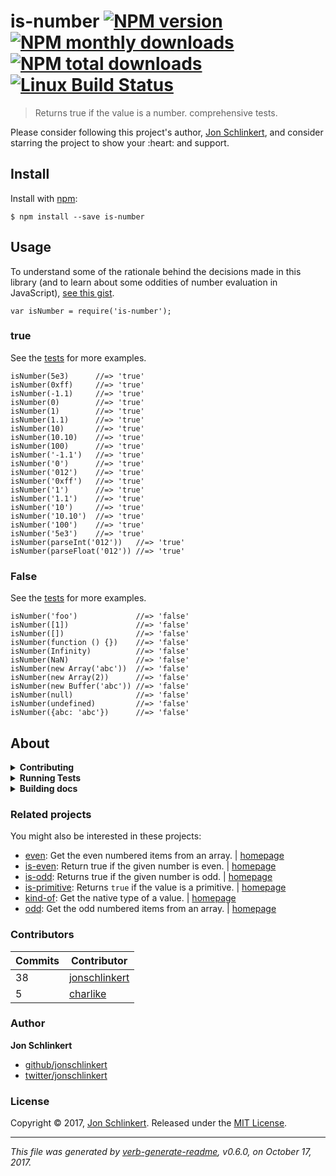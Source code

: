 <h1 id="is-number-%21npm-version-%21npm-monthly-downloads-%21npm-total-downloads-%21linux-build-status">is-number <a href="https://www.npmjs.com/package/is-number"><img src="https://img.shields.io/npm/v/is-number.svg?style=flat" alt="NPM version" /></a> <a href="https://npmjs.org/package/is-number"><img src="https://img.shields.io/npm/dm/is-number.svg?style=flat" alt="NPM monthly downloads" /></a> <a href="https://npmjs.org/package/is-number"><img src="https://img.shields.io/npm/dt/is-number.svg?style=flat" alt="NPM total downloads" /></a> <a href="https://travis-ci.org/jonschlinkert/is-number"><img src="https://img.shields.io/travis/jonschlinkert/is-number.svg?style=flat&amp;label=Travis" alt="Linux Build Status" /></a></h1>

<blockquote>
  <p>Returns true if the value is a number. comprehensive tests.</p>
</blockquote>

<p>Please consider following this project's author, <a href="https://github.com/jonschlinkert">Jon Schlinkert</a>, and consider starring the project to show your :heart: and support.</p>

<h2 id="install">Install</h2>

<p>Install with <a href="https://www.npmjs.com/">npm</a>:</p>

<pre><code class="sh">$ npm install --save is-number
</code></pre>

<h2 id="usage">Usage</h2>

<p>To understand some of the rationale behind the decisions made in this library (and to learn about some oddities of number evaluation in JavaScript), <a href="https://gist.github.com/jonschlinkert/e30c70c713da325d0e81">see this gist</a>.</p>

<pre><code class="js">var isNumber = require('is-number');
</code></pre>

<h3 id="true">true</h3>

<p>See the <a href="./test.js">tests</a> for more examples.</p>

<pre><code class="js">isNumber(5e3)      //=&gt; 'true'
isNumber(0xff)     //=&gt; 'true'
isNumber(-1.1)     //=&gt; 'true'
isNumber(0)        //=&gt; 'true'
isNumber(1)        //=&gt; 'true'
isNumber(1.1)      //=&gt; 'true'
isNumber(10)       //=&gt; 'true'
isNumber(10.10)    //=&gt; 'true'
isNumber(100)      //=&gt; 'true'
isNumber('-1.1')   //=&gt; 'true'
isNumber('0')      //=&gt; 'true'
isNumber('012')    //=&gt; 'true'
isNumber('0xff')   //=&gt; 'true'
isNumber('1')      //=&gt; 'true'
isNumber('1.1')    //=&gt; 'true'
isNumber('10')     //=&gt; 'true'
isNumber('10.10')  //=&gt; 'true'
isNumber('100')    //=&gt; 'true'
isNumber('5e3')    //=&gt; 'true'
isNumber(parseInt('012'))   //=&gt; 'true'
isNumber(parseFloat('012')) //=&gt; 'true'
</code></pre>

<h3 id="false">False</h3>

<p>See the <a href="./test.js">tests</a> for more examples.</p>

<pre><code class="js">isNumber('foo')             //=&gt; 'false'
isNumber([1])               //=&gt; 'false'
isNumber([])                //=&gt; 'false'
isNumber(function () {})    //=&gt; 'false'
isNumber(Infinity)          //=&gt; 'false'
isNumber(NaN)               //=&gt; 'false'
isNumber(new Array('abc'))  //=&gt; 'false'
isNumber(new Array(2))      //=&gt; 'false'
isNumber(new Buffer('abc')) //=&gt; 'false'
isNumber(null)              //=&gt; 'false'
isNumber(undefined)         //=&gt; 'false'
isNumber({abc: 'abc'})      //=&gt; 'false'
</code></pre>

<h2 id="about">About</h2>

<details>
<summary><strong>Contributing</strong></summary>

Pull requests and stars are always welcome. For bugs and feature requests, [please create an issue](../../issues/new).

</details>

<details>
<summary><strong>Running Tests</strong></summary>

Running and reviewing unit tests is a great way to get familiarized with a library and its API. You can install dependencies and run tests with the following command:

```sh
$ npm install && npm test
```

</details>

<details>
<summary><strong>Building docs</strong></summary>

_(This project's readme.md is generated by [verb](https://github.com/verbose/verb-generate-readme), please don't edit the readme directly. Any changes to the readme must be made in the [.verb.md](.verb.md) readme template.)_

To generate the readme, run the following command:

```sh
$ npm install -g verbose/verb#dev verb-generate-readme && verb
```

</details>

<h3 id="related-projects">Related projects</h3>

<p>You might also be interested in these projects:</p>

<ul>
<li><a href="https://www.npmjs.com/package/even">even</a>: Get the even numbered items from an array. | <a href="https://github.com/jonschlinkert/even" title="Get the even numbered items from an array.">homepage</a></li>
<li><a href="https://www.npmjs.com/package/is-even">is-even</a>: Return true if the given number is even. | <a href="https://github.com/jonschlinkert/is-even" title="Return true if the given number is even.">homepage</a></li>
<li><a href="https://www.npmjs.com/package/is-odd">is-odd</a>: Returns true if the given number is odd. | <a href="https://github.com/jonschlinkert/is-odd" title="Returns true if the given number is odd.">homepage</a></li>
<li><a href="https://www.npmjs.com/package/is-primitive">is-primitive</a>: Returns <code>true</code> if the value is a primitive.  | <a href="https://github.com/jonschlinkert/is-primitive" title="Returns <code>true</code> if the value is a primitive. ">homepage</a></li>
<li><a href="https://www.npmjs.com/package/kind-of">kind-of</a>: Get the native type of a value. | <a href="https://github.com/jonschlinkert/kind-of" title="Get the native type of a value.">homepage</a></li>
<li><a href="https://www.npmjs.com/package/odd">odd</a>: Get the odd numbered items from an array. | <a href="https://github.com/jonschlinkert/odd" title="Get the odd numbered items from an array.">homepage</a></li>
</ul>

<h3 id="contributors">Contributors</h3>

<table>
<thead>
<tr>
  <th><strong>Commits</strong></th>
  <th><strong>Contributor</strong></th>
</tr>
</thead>
<tbody>
<tr>
  <td>38</td>
  <td><a href="https://github.com/jonschlinkert">jonschlinkert</a></td>
</tr>
<tr>
  <td>5</td>
  <td><a href="https://github.com/charlike">charlike</a></td>
</tr>
</tbody>
</table>

<h3 id="author">Author</h3>

<p><strong>Jon Schlinkert</strong></p>

<ul>
<li><a href="https://github.com/jonschlinkert">github/jonschlinkert</a></li>
<li><a href="https://twitter.com/jonschlinkert">twitter/jonschlinkert</a></li>
</ul>

<h3 id="license">License</h3>

<p>Copyright © 2017, <a href="https://github.com/jonschlinkert">Jon Schlinkert</a>.
Released under the <a href="LICENSE">MIT License</a>.</p>

<hr />

<p><em>This file was generated by <a href="https://github.com/verbose/verb-generate-readme">verb-generate-readme</a>, v0.6.0, on October 17, 2017.</em></p>
